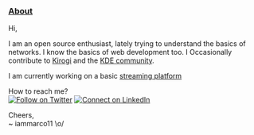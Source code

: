 <h3><ins>About</ins></h3>
Hi,

I am an open source enthusiast, lately trying to understand the basics of networks. I know the basics of web development too. I Occasionally contribute to [Kirogi](https://kirogi.org/) and the [KDE community](https://kde.org/).

I am currently working on a basic [streaming platform](https://github.com/Team-SYNACKd/progressive-streaming)

How to reach me?<br>
[![Follow on Twitter](https://img.shields.io/badge/--twitter?label=Twitter&logo=Twitter&style=social)](https://twitter.com/akshaay_11) [![Connect on LinkedIn](https://img.shields.io/badge/--linkedin?label=LinkedIn&logo=LinkedIn&style=social)](www.linkedin.com/in/iammarco11)

Cheers,<br>
~ iammarco11 \o/

